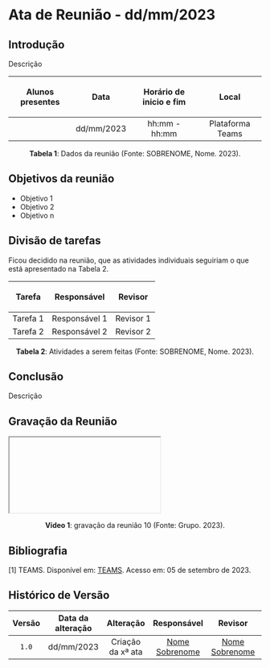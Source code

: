 <div class="body">

# Ata de Reunião - dd/mm/2023

## Introdução

<p align="justify">
Descrição
</p>

| <p align="center">Alunos presentes</p> | <p align="center">Data</p> | <p align="center">Horário de inicio e fim</p> | <p align="center">Local</p> |
| :--------: | :--------: | :--------: | :--------: |
|  | dd/mm/2023 | hh:mm - hh:mm | Plataforma Teams |

<div style="text-align: center">
<p> <b>Tabela 1</b>: Dados da reunião (Fonte: SOBRENOME, Nome. 2023). </p>
</div>


## Objetivos da reunião

- Objetivo 1 
- Objetivo 2
- Objetivo n


## Divisão de tarefas

Ficou decidido na reunião, que as atividades individuais seguiriam o que está apresentado na Tabela 2.

| <p align="center">Tarefa</p> | <p align="center">Responsável</p> | <p align="center">Revisor</p> |
| --- | --- | --- |
| Tarefa 1 | Responsável 1 | Revisor 1 |
| Tarefa 2 | Responsável 2 | Revisor 2 |

<div style="text-align: center">
<p> <b>Tabela 2</b>: Atividades a serem feitas (Fonte: SOBRENOME, Nome. 2023).</p>
</div>

## Conclusão

<p align="justify">
Descrição
</p>

## Gravação da Reunião

<iframe></iframe>
<div align="center">
<p> <b>Vídeo 1</b>: gravação da reunião 10 (Fonte: Grupo. 2023).</p>
</div>

## Bibliografia
[1] TEAMS. Disponível em: [TEAMS](https://teams.microsoft.com/). Acesso em: 05 de setembro de 2023.

##  Histórico de Versão
| Versão | Data da alteração | Alteração | Responsável | Revisor | Data de revisão |
| :---: | :---: | :---: | :---: | :---: | :---: |
| `1.0` | dd/mm/2023 | Criação da xª ata | [Nome Sobrenome](https://github.com/contagithub) | [Nome Sobrenome](https://github.com/contagithub) | dd/mm/2023 |

</div>
